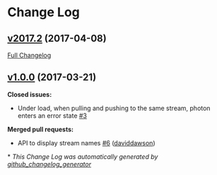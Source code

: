# Change Log

## [v2017.2](https://github.com/muoncore/photon/tree/v2017.2) (2017-04-08)
[Full Changelog](https://github.com/muoncore/photon/compare/v1.0.0...v2017.2)

## [v1.0.0](https://github.com/muoncore/photon/tree/v1.0.0) (2017-03-21)
**Closed issues:**

- Under load, when pulling and pushing to the same stream, photon enters an error state [\#3](https://github.com/muoncore/photon/issues/3)

**Merged pull requests:**

- API to display stream names [\#6](https://github.com/muoncore/photon/pull/6) ([daviddawson](https://github.com/daviddawson))



\* *This Change Log was automatically generated by [github_changelog_generator](https://github.com/skywinder/Github-Changelog-Generator)*
